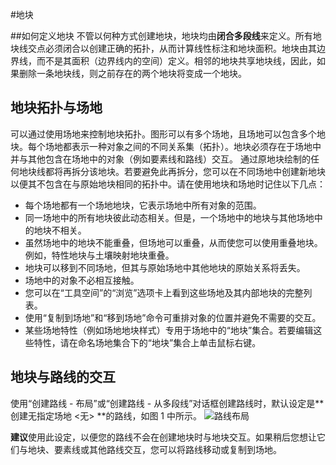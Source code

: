 #地块

##如何定义地块
不管以何种方式创建地块，地块均由**闭合多段线**来定义。所有地块线交点必须闭合以创建正确的拓扑，从而计算线性标注和地块面积。地块由其边界线，而不是其面积（边界线内的空间）定义。相邻的地块共享地块线，因此，如果删除一条地块线，则之前存在的两个地块将变成一个地块。

## 地块拓扑与场地
可以通过使用场地来控制地块拓扑。图形可以有多个场地，且场地可以包含多个地块。每个场地都表示一种对象之间的不同关系集（拓扑）。地块必须存在于场地中并与其他包含在场地中的对象（例如要素线和路线）交互。
通过原地块绘制的任何地块线都将再拆分该地块。若要避免此再拆分，您可以在不同场地中创建新地块以便其不包含在与原始地块相同的拓扑中。请在使用地块和场地时记住以下几点：
* 每个场地都有一个场地地块，它表示场地中所有对象的范围。
* 同一场地中的所有地块彼此动态相关。但是，一个场地中的地块与其他场地中的地块不相关。
* 虽然场地中的地块不能重叠，但场地可以重叠，从而使您可以使用重叠地块。例如，特性地块与土壤映射地块重叠。
* 地块可以移到不同场地，但其与原始场地中其他地块的原始关系将丢失。
* 场地中的对象不必相互接触。
* 您可以在“工具空间”的“浏览”选项卡上看到这些场地及其内部地块的完整列表。
* 使用“复制到场地”和“移到场地”命令可重排对象的位置并避免不需要的交互。
* 某些场地特性（例如场地地块样式）专用于场地中的“地块”集合。若要编辑这些特性，请在命名场地集合下的“地块”集合上单击鼠标右键。

## 地块与路线的交互
使用“创建路线 - 布局”或“创建路线 - 从多段线”对话框创建路线时，默认设定是**创建无指定场地 <无> **的路线，如图 1 中所示。
![路线布局](/images/road.png)

**建议**使用此设定，以便您的路线不会在创建地块时与地块交互。如果稍后您想让它们与地块、要素线或其他路线交互，您可以将路线移动或复制到场地。
